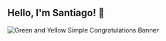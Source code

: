 ## Hello, I'm Santiago! 👋
![Green and Yellow Simple Congratulations Banner](https://github.com/user-attachments/assets/cb87e557-47d4-4188-b64b-222c55cb76bf)
<!--
**Sanlc10/Sanlc10** is a ✨ _special_ ✨ repository because its `README.md` (this file) appears on your GitHub profile.


Here are some ideas to get you started:

- 🔭 I’m currently working on ...
- 🌱 I’m currently learning ...
- 👯 I’m looking to collaborate on ...
- 🤔 I’m looking for help with ...
- 💬 Ask me about ...
- 📫 How to reach me: ...
- 😄 Pronouns: ...
- ⚡ Fun fact: ...
-->
